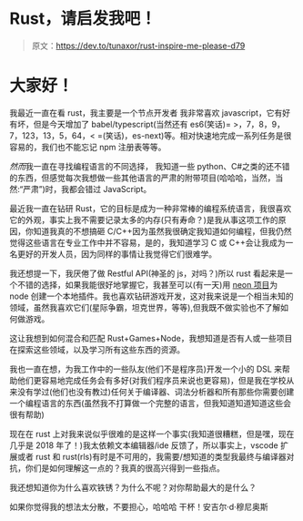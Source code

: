 # Rust，请启发我吧！

> 原文：<https://dev.to/tunaxor/rust-inspire-me-please-d79>

# 大家好！

我最近一直在看 rust，我主要是一个节点开发者
我非常喜欢 javascript，它有好有坏，但是今天增加了 babel/typescript(当然还有 es6(笑话)= >，7，8，9，7，123，13，5，64，< =(笑话)，es-next)等。相对快速地完成一系列任务是很容易的，我们也不能忘记 npm 注册表等等。

*然而*我一直在寻找编程语言的不同选择，
我知道一些 python、C#之类的还不错的东西，但感觉每次我想做一些其他语言的严肃的附带项目(哈哈哈，当然，当然:“严肃”)时，我都会错过 JavaScript。

最近我一直在钻研 Rust，它的目标是成为一种非常棒的编程系统语言，我很喜欢它的外观，事实上我不需要记录太多的内存(只有寿命？)是我从事这项工作的原因，你知道我真的不想搞砸 C/C++因为虽然我很确定我知道如何编程，但我仍然觉得这些语言在专业工作中并不容易，是的，我知道学习 C 或 C++会让我成为一名更好的开发人员，因为同样的事情让我觉得它们很难学。

我还想提一下，我厌倦了做 Restful API(神圣的 js，对吗？)所以 rust 看起来是一个不错的选择，如果我能很好地掌握它，我甚至可以(有一天)用 [neon 项目](https://www.neon-bindings.com/)为 node 创建一个本地插件。我也喜欢钻研游戏开发，这对我来说是一个相当未知的领域，虽然我喜欢它们(星际争霸，坦克世界，等等),但我既不做实验也不了解如何做游戏。

这让我想到如何混合和匹配 Rust+Games+Node，我想知道是否有人或一些项目在探索这些领域，以及学习所有这些东西的资源。

我也一直在想，为我工作中的一些队友(他们不是程序员)开发一个小的 DSL 来帮助他们更容易地完成任务会有多好(对我们程序员来说也更容易)，但是我在学校从来没有学过(他们也没有教过)任何关于编译器、词法分析器和所有那些你需要创建一个编程语言的东西(虽然我不打算做一个完整的语言，但我知道知道知道这些会很有帮助)

现在在 rust 上对我来说似乎很难的是这样一个事实(我知道很糟糕，但是嘿，现在几乎是 2018 年了！)我太依赖文本编辑器/ide 反馈了，所以事实上，vscode 扩展或者 rust 和 rust(rls)有时是不可用的，我需要/想知道的类型我最终与编译器对抗，你们是如何理解这一点的？我真的很高兴得到一些指点。

我还想知道你为什么喜欢铁锈？为什么不呢？对你帮助最大的是什么？

如果你觉得我的想法太分散，不要担心，哈哈哈
干杯！安吉尔·d·穆尼奥斯